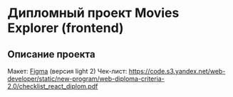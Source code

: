# Дипломный проект Movies Explorer (frontend)

## Описание проекта
Макет: [Figma](https://www.figma.com/file/6FMWkB94wE7KTkcCgUXtnC/light-1?type=design&node-id=1-298&mode=design&t=U21KbUkf9f63t4Tl-0) (версия light 2)
Чек-лист: https://code.s3.yandex.net/web-developer/static/new-program/web-diploma-criteria-2.0/checklist_react_diplom.pdf

